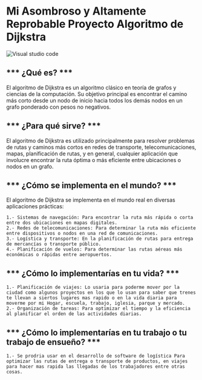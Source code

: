 
# **Mi Asombroso y Altamente Reprobable Proyecto  Algoritmo de Dijkstra**

![Visual studio code ]([https://i.pinimg.com/600x315/39/01/27/390127bb4051d747c356740d888d2aed.jpg](https://cdn.slidesharecdn.com/ss_thumbnails/elalgoritmodedijkstra-211201211605-thumbnail.jpgwidth=640&height=640&fit=bounds))

## *** ¿Qué es? ***

El algoritmo de Dijkstra es un algoritmo clásico en teoría de grafos y ciencias de la computación. Su objetivo principal es encontrar el camino más corto desde un nodo de inicio hacia todos los demás nodos en un grafo ponderado con pesos no negativos.

## *** ¿Para qué sirve? ***

El algoritmo de Dijkstra es utilizado principalmente para resolver problemas de rutas y caminos más cortos en redes de transporte, telecomunicaciones, mapas, planificación de rutas, y en general, cualquier aplicación que involucre encontrar la ruta óptima o más eficiente entre ubicaciones o nodos en un grafo.

## *** ¿Cómo se implementa en el mundo? ***

El algoritmo de Dijkstra se implementa en el mundo real en diversas aplicaciones prácticas:

    1.- Sistemas de navegación: Para encontrar la ruta más rápida o corta entre dos ubicaciones en mapas digitales.
    2.- Redes de telecomunicaciones: Para determinar la ruta más eficiente entre dispositivos o nodos en una red de comunicaciones.
    3.- Logística y transporte: En la planificación de rutas para entrega de mercancías o transporte público.
    4.- Planificación de vuelos: Para determinar las rutas aéreas más económicas o rápidas entre aeropuertos.

## *** ¿Cómo lo implementarías en tu vida? ***

    1.- Planificación de viajes: Lo usaria para poderme mover por la ciudad como algunos proyectos en los que lo usan para saber que trenes te llevan a siertos lugares mas rapido o en la vida diaria para moverme por mi Hogar, escuela, trabajo, iglesia, parque y mercado.
    2.- Organización de tareas: Para optimizar el tiempo y la eficiencia al planificar el orden de las actividades diarias.

## *** ¿Cómo lo implementarías en tu trabajo o tu trabajo de ensueño? ***

    1.- Se prodria usar en el desarrollo de software de logística Para optimizar las rutas de entrega o transporte de productos, en viajes para hacer mas rapida las llegadas de los trabajadores entre otras cosas. 

